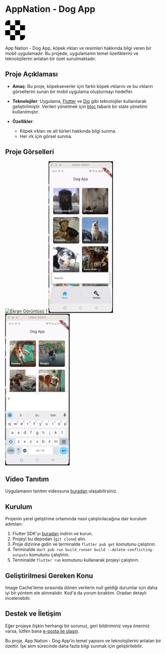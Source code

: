 # AppNation - Dog App

![Uygulama Logosu](https://github.com/yagmure15/dog_app/blob/main/assets/images/dog_app_logo.png)

App Nation - Dog App, köpek ırkları ve resimleri hakkında bilgi veren bir mobil uygulamadır. Bu projede, uygulamanın temel özelliklerini ve teknolojilerini anlatan bir özet sunulmaktadır.

## Proje Açıklaması

- **Amaç**: Bu proje, köpekseverler için farklı köpek ırklarını ve bu ırkların görsellerini sunan bir mobil uygulama oluşturmayı hedefler.

- **Teknolojiler**: Uygulama, [Flutter](https://flutter.dev/) ve [Dio](https://pub.dev/packages/dio) gibi teknolojiler kullanılarak geliştirilmiştir. Verileri yönetmek için [bloc](https://pub.dev/packages/flutter_bloc) tabanlı bir state yönetimi kullanılmıştır.

- **Özellikler**:
  - Köpek ırkları ve alt türleri hakkında bilgi sunma.
  - Her ırk için görsel sunma.

## Proje Görselleri

![Ekran Görüntüsü 1](https://github.com/yagmure15/dog_app/blob/main/assets/gif/app_gif_1.gif)
![Ekran Görüntüsü 2](https://github.com/yagmure15/dog_app/blob/main/assets/gif/app_gif_2.gif)
![Ekran Görüntüsü 3](https://github.com/yagmure15/dog_app/blob/main/assets/gif/app_gif_3.gif)

## Video Tanıtım

Uygulamanın tanıtım videosuna [buradan](https://youtube.com/shorts/p8MAsgDQNag) ulaşabilirsiniz.

## Kurulum

Projenin yerel geliştirme ortamında nasıl çalıştırılacağına dair kurulum adımları:

1. Flutter SDK'yı [buradan](https://flutter.dev/docs/get-started/install) indirin ve kurun.
2. Projeyi bu depodan (`git clone`) alın.
3. Proje dizinine gidin ve terminalde `flutter pub get` komutunu çalıştırın.
4. Terminalde `dart pub run build_runner build --delete-conflicting-outputs` komutunu çalıştırın.
5. Terminalde `flutter run` komutunu kullanarak projeyi çalıştırın.

## Geliştirilmesi Gereken Konu

Image Cache'leme sırasında dönen verilerin null geldiği durumlar için daha iyi bir yöntem ele alınmalıdır. Kod'a da yorum bıraktım. Oradan detaylı incelenebilir.

## Destek ve İletişim

Eğer projeye ilişkin herhangi bir sorunuz, geri bildiriminiz veya öneriniz varsa, lütfen bana [e-posta ile ulaşın](mailto:enginyagmur2828@gmail.com).

Bu proje, App Nation - Dog App'in temel yapısını ve teknolojilerini anlatan bir özettir. İşe alım sürecinde daha fazla bilgi sunmak için geliştirilebilir. 

